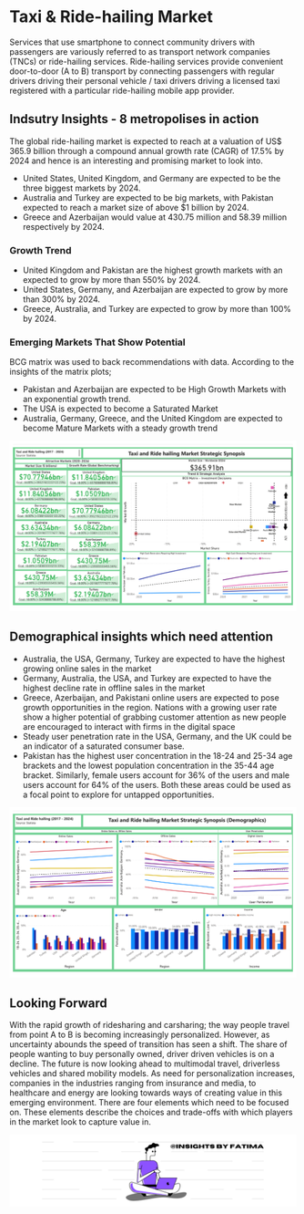 # Taxi & Ride-hailing Market
Services that use smartphone to connect community drivers with passengers are variously referred to as transport network companies (TNCs) or ride-hailing services. Ride-hailing services provide convenient door-to-door (A to B) transport by connecting passengers with regular drivers driving their personal vehicle / taxi drivers driving a licensed taxi registered with a particular ride-hailing mobile app provider.
## Indsutry Insights - 8 metropolises in action
The global ride-hailing market is expected to reach at a valuation of US$ 365.9 billion through a compound annual growth rate (CAGR) of 17.5% by 2024 and hence is an interesting and promising market to look into.
- United States, United Kingdom, and Germany are expected to be the three biggest markets by 2024.
- Australia and Turkey are expected to be big markets, with Pakistan expected to reach a market size of above $1 billion by 2024.
- Greece and Azerbaijan would value at 430.75 million and 58.39 million respectively by 2024.
### Growth Trend
- United Kingdom and Pakistan are the highest growth markets with an expected to grow by more than 550% by 2024.
- United States, Germany, and Azerbaijan are expected to grow by more than 300% by 2024.
- Greece, Australia, and Turkey are expected to grow by more than 100% by 2024.
### Emerging Markets That Show Potential
BCG matrix was used to back recommendations with data. According to the insights of the matrix plots;
- Pakistan and Azerbaijan are expected to be High Growth Markets with an exponential growth trend.
- The USA is  expected to become a Saturated Market
- Australia, Germany, Greece, and the United Kingdom are expected to become Mature Markets with a steady growth trend

![](viz/overview.png)

## Demographical insights which need attention
- Australia, the USA, Germany, Turkey are expected to have the highest growing online sales in the market
- Germany, Australia, the USA, and Turkey are expected to have the highest decline rate in offline sales in the market
- Greece, Azerbaijan, and Pakistani online users are expected to pose growth opportunities in the region. Nations with a growing user rate show a higher potential of grabbing customer attention as new people are encouraged to interact with firms in the digital space
- Steady user penetration rate in the USA, Germany, and the UK could be an indicator of a saturated consumer base.
- Pakistan has the highest user concentration in the 18-24 and 25-34 age brackets and the lowest population concentration in the 35-44 age bracket. Similarly, female users account for 36% of the users and male users account for 64% of the users. Both these areas could be used as a focal point to explore for untapped opportunities.

![](viz/demographics.png)

## Looking Forward
With the rapid growth of ridesharing and carsharing; the way people travel from point A to B is becoming increasingly personalized. However, as uncertainty abounds the speed of transition has seen a shift. The share of people wanting to buy personally owned, driver driven vehicles is on a decline. The future is now looking ahead to multimodal travel, driverless vehicles and shared mobility models. As need for personalization increases, companies in the industries ranging from insurance and media, to healthcare and energy are looking towards ways of creating value in this emerging environment. There are four elements which need to be focused on. These elements describe the choices and trade-offs with which players in the market look to capture value in.

![](viz/mybanner.png)
